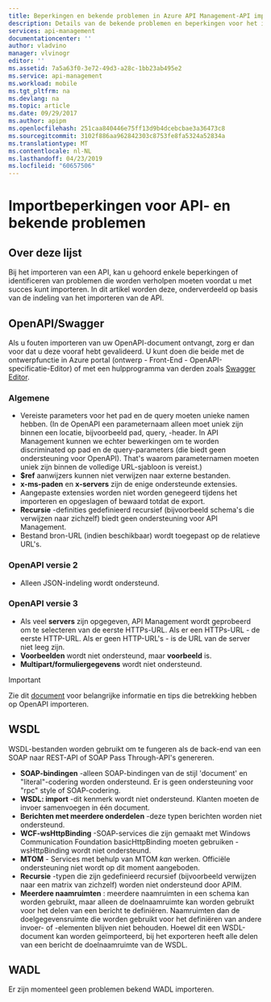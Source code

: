 ```yaml
---
title: Beperkingen en bekende problemen in Azure API Management-API importeren | Microsoft Docs
description: Details van de bekende problemen en beperkingen voor het importeren in Azure API Management met behulp van de Open API, WSDL of WADL-indelingen.
services: api-management
documentationcenter: ''
author: vladvino
manager: vlvinogr
editor: ''
ms.assetid: 7a5a63f0-3e72-49d3-a28c-1bb23ab495e2
ms.service: api-management
ms.workload: mobile
ms.tgt_pltfrm: na
ms.devlang: na
ms.topic: article
ms.date: 09/29/2017
ms.author: apipm
ms.openlocfilehash: 251caa840446e75ff13d9b4dcebcbae3a36473c8
ms.sourcegitcommit: 3102f886aa962842303c8753fe8fa5324a52834a
ms.translationtype: MT
ms.contentlocale: nl-NL
ms.lasthandoff: 04/23/2019
ms.locfileid: "60657506"
---
```

# <a name="api-import-restrictions-and-known-issues"></a>Importbeperkingen voor API- en bekende problemen
## <a name="about-this-list"></a>Over deze lijst
Bij het importeren van een API, kan u gehoord enkele beperkingen of identificeren van problemen die worden verholpen moeten voordat u met succes kunt importeren. In dit artikel worden deze, onderverdeeld op basis van de indeling van het importeren van de API.

## <a name="open-api"> </a>OpenAPI/Swagger

Als u fouten importeren van uw OpenAPI-document ontvangt, zorg er dan voor dat u deze vooraf hebt gevalideerd. U kunt doen die beide met de ontwerpfunctie in Azure portal (ontwerp - Front-End - OpenAPI-specificatie-Editor) of met een hulpprogramma van derden zoals <a href="https://editor.swagger.io">Swagger Editor</a>.

### <a name="open-api-general"> </a>Algemene

* Vereiste parameters voor het pad en de query moeten unieke namen hebben. (In de OpenAPI een parameternaam alleen moet uniek zijn binnen een locatie, bijvoorbeeld pad, query, -header. In API Management kunnen we echter bewerkingen om te worden discriminated op pad en de query-parameters (die biedt geen ondersteuning voor OpenAPI). That's waarom parameternamen moeten uniek zijn binnen de volledige URL-sjabloon is vereist.)
* **$ref** aanwijzers kunnen niet verwijzen naar externe bestanden.
* **x-ms-paden** en **x-servers** zijn de enige ondersteunde extensies.
* Aangepaste extensies worden niet worden genegeerd tijdens het importeren en opgeslagen of bewaard totdat de export.
* **Recursie** -definities gedefinieerd recursief (bijvoorbeeld schema's die verwijzen naar zichzelf) biedt geen ondersteuning voor API Management.
* Bestand bron-URL (indien beschikbaar) wordt toegepast op de relatieve URL's.

### <a name="open-api-v2"> </a>OpenAPI versie 2

* Alleen JSON-indeling wordt ondersteund.

### <a name="open-api-v3"> </a>OpenAPI versie 3

* Als veel **servers** zijn opgegeven, API Management wordt geprobeerd om te selecteren van de eerste HTTPs-URL. Als er een HTTPs-URL - de eerste HTTP-URL. Als er geen HTTP-URL's - is de URL van de server niet leeg zijn.
* **Voorbeelden** wordt niet ondersteund, maar **voorbeeld** is.
* **Multipart/formuliergegevens** wordt niet ondersteund.

> [!IMPORTANT]
> Zie dit [document](https://blogs.msdn.microsoft.com/apimanagement/2018/04/11/important-changes-to-openapi-import-and-export/) voor belangrijke informatie en tips die betrekking hebben op OpenAPI importeren.

## <a name="wsdl"> </a>WSDL
WSDL-bestanden worden gebruikt om te fungeren als de back-end van een SOAP naar REST-API of SOAP Pass Through-API's genereren.
* **SOAP-bindingen** -alleen SOAP-bindingen van de stijl 'document' en "literal"-codering worden ondersteund. Er is geen ondersteuning voor "rpc" style of SOAP-codering.
* **WSDL: import** -dit kenmerk wordt niet ondersteund. Klanten moeten de invoer samenvoegen in één document.
* **Berichten met meerdere onderdelen** -deze typen berichten worden niet ondersteund.
* **WCF-wsHttpBinding** -SOAP-services die zijn gemaakt met Windows Communication Foundation basicHttpBinding moeten gebruiken - wsHttpBinding wordt niet ondersteund.
* **MTOM** - Services met behulp van MTOM <em>kan</em> werken. Officiële ondersteuning niet wordt op dit moment aangeboden.
* **Recursie** -typen die zijn gedefinieerd recursief (bijvoorbeeld verwijzen naar een matrix van zichzelf) worden niet ondersteund door APIM.
* **Meerdere naamruimten** : meerdere naamruimten in een schema kan worden gebruikt, maar alleen de doelnaamruimte kan worden gebruikt voor het delen van een bericht te definiëren. Naamruimten dan de doelgegevensruimte die worden gebruikt voor het definiëren van andere invoer- of -elementen blijven niet behouden. Hoewel dit een WSDL-document kan worden geïmporteerd, bij het exporteren heeft alle delen van een bericht de doelnaamruimte van de WSDL.

## <a name="wadl"> </a>WADL
Er zijn momenteel geen problemen bekend WADL importeren.
